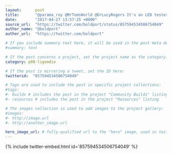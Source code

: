 ```yaml
---
layout:      post
title:       "@parama_roy @MrTomsWorld @DrLucyRogers It's an LED tester"
date:        "2017-04-27 13:57:25 +0000"
source_url:  "https://twitter.com/boldport/status/857594534506754049"
author_name: "@boldport"
author_url:  "https://twitter.com/boldport"

# If you include summary text here, it will be used in the post meta description instead of an excerpt from the post body
#summary: text

# If the post concerns a project, set the project name as the category:
category: p08-ligemdio

# If the post is mirroring a tweet, set the ID here:
twitterid:  "857594534506754049"

# Tags are used to include the post in specific project collections:
#tags:
#- builds # includes the post in the project "Community Builds" listing
#- resources # includes the post in the project "Resources" listing

# The images collection is used to add images to the project gallery:
#images:
#- http://image.url
#- http://another_image.url

hero_image_url: # fully-qualified url to the "hero" image, used in twitter cards for example
---
```


{% include twitter-embed.html id='857594534506754049' %}


